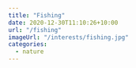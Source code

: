 ```yaml
---
title: "Fishing"
date: 2020-12-30T11:10:26+10:00
url: "/fishing"
imageUrl: "/interests/fishing.jpg"
categories:
  - nature
---
```

